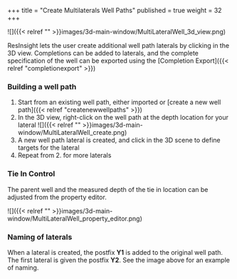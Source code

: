 +++
title = "Create Multilaterals Well Paths"
published = true
weight = 32
+++

![]({{< relref "" >}}images/3d-main-window/MultiLateralWell_3d_view.png)

ResInsight lets the user create additional well path laterals by clicking in the 3D view. Completions can be added to laterals, and the complete specification of the well can 
be exported using the [Completion Export]({{< relref "completionexport" >}})

### Building a well path

1. Start from an existing well path, either imported or [create a new well path]({{< relref "createnewwellpaths" >}}) 
2. In the 3D view, right-click on the well path at the depth location for your lateral
![]({{< relref "" >}}images/3d-main-window/MultiLateralWell_create.png)
3. A new well path lateral is created, and click in the 3D scene to define targets for the lateral
4. Repeat from 2. for more laterals

### Tie In Control
The parent well and the measured depth of the tie in location can be adjusted from the property editor.

![]({{< relref "" >}}images/3d-main-window/MultiLateralWell_property_editor.png)

### Naming of laterals
When a lateral is created, the postfix **Y1** is added to the original well path. The first lateral is given the postfix **Y2**. See the image above for an example of naming.